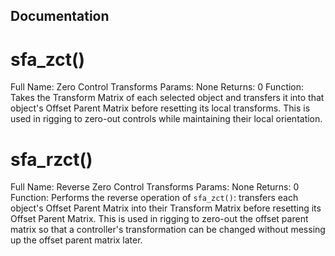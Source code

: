 ## Documentation

# sfa_zct()
Full Name: Zero Control Transforms
Params: None
Returns: 0
Function: Takes the Transform Matrix of each selected object and transfers it into that object's Offset Parent Matrix before resetting its local transforms. This is used in rigging to zero-out controls while maintaining their local orientation.

# sfa_rzct()
Full Name: Reverse Zero Control Transforms
Params: None
Returns: 0
Function: Performs the reverse operation of ``sfa_zct()``: transfers each object's Offset Parent Matrix into their Transform Matrix before resetting its Offset Parent Matrix. This is used in rigging to zero-out the offset parent matrix so that a controller's transformation can be changed without messing up the offset parent matrix later.